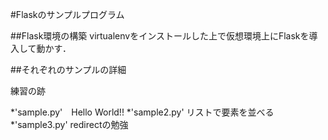 #Flaskのサンプルプログラム

##Flask環境の構築
virtualenvをインストールした上で仮想環境上にFlaskを導入して動かす．

##それぞれのサンプルの詳細

練習の跡
 
 *'sample.py'　Hello World!!
 *'sample2.py' リストで要素を並べる
 *'sample3.py' redirectの勉強
